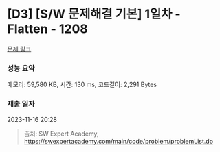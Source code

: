 # [D3] [S/W 문제해결 기본] 1일차 - Flatten - 1208 

[문제 링크](https://swexpertacademy.com/main/code/problem/problemDetail.do?contestProbId=AV139KOaABgCFAYh) 

### 성능 요약

메모리: 59,580 KB, 시간: 130 ms, 코드길이: 2,291 Bytes

### 제출 일자

2023-11-16 20:28



> 출처: SW Expert Academy, https://swexpertacademy.com/main/code/problem/problemList.do